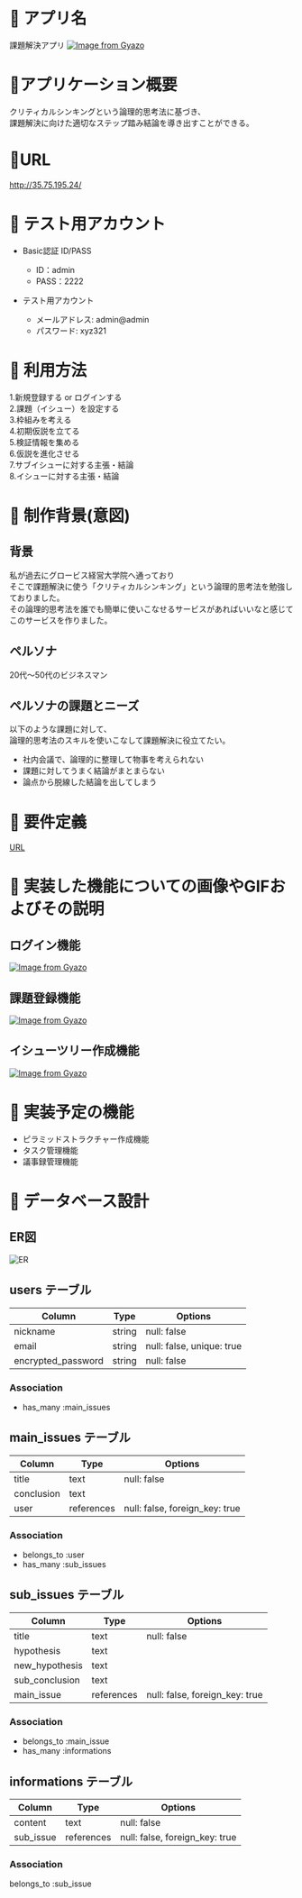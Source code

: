 # :cherries: アプリ名
課題解決アプリ
[![Image from Gyazo](https://i.gyazo.com/3f1e8c1046a96aff5345d6056f544732.png)](https://gyazo.com/3f1e8c1046a96aff5345d6056f544732) 
# :cherries:アプリケーション概要
クリティカルシンキングという論理的思考法に基づき、<br>
課題解決に向けた適切なステップ踏み結論を導き出すことができる。

# :cherries:URL
http://35.75.195.24/

# :cherries: テスト用アカウント
* Basic認証 ID/PASS
  * ID：admin
  * PASS：2222

* テスト用アカウント
  * メールアドレス: admin@admin
  * パスワード: xyz321

# :cherries: 利用方法
1.新規登録する or ログインする<br>
2.課題（イシュー）を設定する<br>
3.枠組みを考える<br>
4.初期仮説を立てる<br>
5.検証情報を集める<br>
6.仮説を進化させる<br>
7.サブイシューに対する主張・結論<br>
8.イシューに対する主張・結論<br>

# :cherries: 制作背景(意図)
## 背景
私が過去にグロービス経営大学院へ通っており<br>
そこで課題解決に使う「クリティカルシンキング」という論理的思考法を勉強しておりました。<br>
その論理的思考法を誰でも簡単に使いこなせるサービスがあればいいなと感じてこのサービスを作りました。<br>

## ペルソナ
20代〜50代のビジネスマン

## ペルソナの課題とニーズ
以下のような課題に対して、<br>
論理的思考法のスキルを使いこなして課題解決に役立てたい。<br>

- 社内会議で、論理的に整理して物事を考えられない
- 課題に対してうまく結論がまとまらない
- 論点から脱線した結論を出してしまう

# :cherries: 要件定義
[URL](https://docs.google.com/spreadsheets/d/1S6Mc1NxH2WVdVjcs0riN7LocRKtGfZoRkyGMXqWwoLY/edit#gid=0)
# :cherries: 実装した機能についての画像やGIFおよびその説明
## ログイン機能
[![Image from Gyazo](https://i.gyazo.com/bf32cbf8ae4f0b8fa2971b3063227760.gif)](https://gyazo.com/bf32cbf8ae4f0b8fa2971b3063227760)
## 課題登録機能
[![Image from Gyazo](https://i.gyazo.com/44a5c74cd4b02fb5d3d7c304511a169f.gif)](https://gyazo.com/44a5c74cd4b02fb5d3d7c304511a169f)
## イシューツリー作成機能
[![Image from Gyazo](https://i.gyazo.com/8d2d0ab5b3d951b2f9077e9546d055b7.gif)](https://gyazo.com/8d2d0ab5b3d951b2f9077e9546d055b7)

# :cherries: 実装予定の機能
- ピラミッドストラクチャー作成機能
- タスク管理機能
- 議事録管理機能
# :cherries: データベース設計
## ER図
![ER](https://user-images.githubusercontent.com/87056875/132993890-2f4d34e8-caf1-4c07-8293-9b4f2edc7528.png)
## users テーブル

|Column             |Type      |Options                   |
|-------------------|----------|--------------------------|
|nickname           |string    |null: false               |
|email              |string    |null: false, unique: true |
|encrypted_password |string    |null: false               |

### Association
- has_many :main_issues

## main_issues テーブル

|Column            |Type       |Options                              |
|------------------|-----------|-------------------------------------|
|title             |text       |null: false                          |
|conclusion        |text       |                                     |
|user              |references |null: false, foreign_key: true       |

### Association
- belongs_to :user
- has_many :sub_issues

## sub_issues テーブル

|Column         |Type          |Options                              |
|---------------|--------------|-------------------------------------|
|title          |text          |null: false                          |
|hypothesis     |text          |                                     |
|new_hypothesis |text          |                                     |
|sub_conclusion |text          |                                     |
|main_issue     |references    |null: false, foreign_key: true       |

### Association
- belongs_to :main_issue
- has_many :informations

## informations テーブル

|Column           |Type         |Options                              |
|-----------------|-------------|-------------------------------------|
|content          |text         |null: false                          |
|sub_issue        |references   |null: false, foreign_key: true       |

### Association
belongs_to :sub_issue